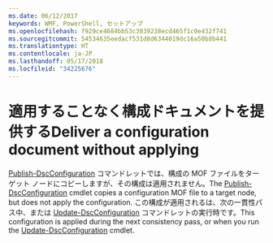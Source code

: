 ```yaml
---
ms.date: 06/12/2017
keywords: WMF, PowerShell, セットアップ
ms.openlocfilehash: f929ce4684bb53c3039238ecd465f1c0e432f741
ms.sourcegitcommit: 54534635eedacf531d8d6344019dc16a50b8b441
ms.translationtype: HT
ms.contentlocale: ja-JP
ms.lasthandoff: 05/17/2018
ms.locfileid: "34225676"
---
```

# <a name="deliver-a-configuration-document-without-applying"></a><span data-ttu-id="ef8d7-102">適用することなく構成ドキュメントを提供する</span><span class="sxs-lookup"><span data-stu-id="ef8d7-102">Deliver a configuration document without applying</span></span>

<span data-ttu-id="ef8d7-103">[Publish-DscConfiguration](https://technet.microsoft.com/library/mt517875.aspx) コマンドレットでは、構成の MOF ファイルをターゲット ノードにコピーしますが、その構成は適用されません。</span><span class="sxs-lookup"><span data-stu-id="ef8d7-103">The [Publish-DscConfiguration](https://technet.microsoft.com/library/mt517875.aspx) cmdlet copies a configuration MOF file to a target node, but does not apply the configuration.</span></span>
<span data-ttu-id="ef8d7-104">この構成が適用されるは、次の一貫性パス中、または [Update-DscConfiguration](https://technet.microsoft.com/library/mt143541.aspx) コマンドレットの実行時です。</span><span class="sxs-lookup"><span data-stu-id="ef8d7-104">This configuration is applied during the next consistency pass, or when you run the [Update-DscConfiguration](https://technet.microsoft.com/library/mt143541.aspx) cmdlet.</span></span>
